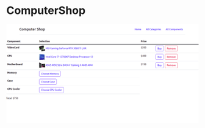 # ComputerShop
![alt text](https://github.com/yabani98/ComputerShop/blob/main/ComputerShop.png?raw=true)
